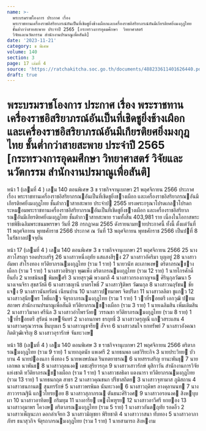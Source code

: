 ```yaml
---
name: >-
  พระบรมราชโองการ ประกาศ เรื่อง
  พระราชทานเครื่องราชอิสริยาภรณ์อันเป็นที่เชิดชูยิ่งช้างเผือกและเครื่องราชอิสริยาภรณ์อันมีเกียรติยศยิ่งมงกุฎไทย
  ชั้นต่ำกว่าสายสะพาย ประจำปี 2565 [กระทรวงการอุดมศึกษา  วิทยาศาสตร์ 
  วิจัยและนวัตกรรม สำนักงานปรมาณูเพื่อสันติ]
date: '2023-11-21'
category: ข พิเศษ
volume: 140
section: 3
page: 17 เล่มที่ 4
source: 'https://ratchakitcha.soc.go.th/documents/488233611401626440.pdf'
draft: true
---
```


# พระบรมราชโองการ ประกาศ เรื่อง พระราชทานเครื่องราชอิสริยาภรณ์อันเป็นที่เชิดชูยิ่งช้างเผือกและเครื่องราชอิสริยาภรณ์อันมีเกียรติยศยิ่งมงกุฎไทย ชั้นต่ำกว่าสายสะพาย ประจำปี 2565 [กระทรวงการอุดมศึกษา  วิทยาศาสตร์  วิจัยและนวัตกรรม สำนักงานปรมาณูเพื่อสันติ]

หน้า 1 (เลมที่ 4 ) เลม 140 ตอนพิเศษ 3 ข ราชกิจจานุเบกษา 21 พฤศจิกายน 2566 ประกาศ เรื่อง พระราชทานเครื่องราชอิสริยาภรณอันเป็นที่เชิดชูยิ่งชางเผือก และเครื่องราชอิสริยาภรณอันมีเกียรติยศยิ่งมงกุฎไทย ชั้นต่ํากวาสายสะพาย ประจําป 2565 ทรงพระกรุณาโปรดเกลาโปรดกระหมอมพระราชทานเครื่องราชอิสริยาภรณอันเป็นที่เชิดชูยิ่งชางเผือก และเครื่องราชอิสริยาภรณอันมีเกียรติยศยิ่งมงกุฎไทย ชั้นต่ํากวาสายสะพาย รวมทั้งสิ้น 403,981 ราย เนื่องในโอกาสพระราชพิธีเฉลิมพระชนมพรรษา วันที่ 28 กรกฎาคม 2565 ดังรายนามทายประกาศนี้ ทั้งนี้ ตั้งแต่วันที่ 11 พฤศจิกายน พุทธศักราช 2566 ประกาศ ณ วันที่ 13 พฤศจิกายน พุทธศักราช 2566 เป็นปที่ 8 ในรัชกาลปจจุบัน

หน้า 17 (เลมที่ 4 ) เลม 140 ตอนพิเศษ 3 ข ราชกิจจานุเบกษา 21 พฤศจิกายน 2566 25 นางสาวโสรญา รอดประเสริฐ 26 นางสาวหนึ่งฤทัย แสแสงสีรุง 27 นางสาวอัคริมา บุญอยู่ 28 นางสาวอัมพา สําโรงทอง ทวีติยาภรณมงกุฎไทย (รวม 1 ราย) 1 นายวนัท ตะเภาพงษ ตริตาภรณชางเผือก (รวม 1 ราย) 1 นางสาวอชิรญา พุฒเพ็ง ตริตาภรณมงกุฎไทย (รวม 12 ราย) 1 นายไกรศักดิ์ ยืนยั่ง 2 นายชนินธ พิมพศรี 3 นายสุรวุฒิ พวงมาลี 4 นางสาวกรองกาญจน ศิรินุกุลวัฒนา 5 นางเจนจิรา สุขสวัสดิ์ 6 นางสาวชญานี บาตรโพธิ์ 7 นางสาวฐิติพร วัฒนกุล 8 นางสาวนฤรัชน ชัยแจง 9 นางสาวนันทรัตน์ เนียนปาน 10 นางสาวปทมาพร จิตปรีดา 11 นางสาวลลิตา ชูแกว 12 นางสาวสุนียพร โพธิ์แกว จัตุรถาภรณมงกุฎไทย (รวม 1 ราย) 1 วาที่รอยตรี เอกวุฒิ ปทมสถาพร สํานักงานปรมาณูเพื่อสันติ ทวีติยาภรณชางเผือก (รวม 3 ราย) 1 นายเฉลิมสิน เพิ่มเติมสิน 2 นางสาววิมาดา ศรีนิล 3 นางสาวอําไพรวัลย วรรณชา ทวีติยาภรณมงกุฎไทย (รวม 8 ราย) 1 วาที่รอยตรี สุรัตน์ หงษจันทร์ 2 นางกนกพร ธรฤทธิ์ 3 นางสาวดรุญณี แกวสระแสน 4 นางสาวดรุณวรรณ ชื่นบุบผา 5 นางสาวนุชจรีย สัจจา 6 นางสาวสมใจ ยกทรัพย์ 7 นางสาวอังคณา กิตติวุฒิเจริญ 8 นางสาวอุรารักษ์ จันทะวงษ

หน้า 18 (เลมที่ 4 ) เลม 140 ตอนพิเศษ 3 ข ราชกิจจานุเบกษา 21 พฤศจิกายน 2566 ตริตาภรณมงกุฎไทย (รวม 9 ราย) 1 นายกฤตนัย แพงศรี 2 นายธนพล เดชวิริยะกิจ 3 นายประวิทย บัวบาน 4 นายปองนภา พึ่งทอง 5 นายพงษปณต รินทตยาธรณ 6 นายสรรเสริญ ยานะพันธุ 7 นายเอกพล นวพันธ 8 นางสาวกุลนงค เตชะสุริยวรกุล 9 นางสาวเสาวรักษ์ มุสิกาวัน สํานักงานการวิจัยแห่งชาติ ทวีติยาภรณชางเผือก (รวม 1 ราย) 1 นางสาวชลธิดา แตงนารา ทวีติยาภรณมงกุฎไทย (รวม 13 ราย) 1 นายธนกฤต สาธร 2 นางสาวคุณชนก ปรีชาสถิตย 3 นางสาวจุฑามาส ภูมิสถาน 4 นางสาวธนกานต สุนทรรักษ์ 5 นางสาวพรพิมล นันทะวงค 6 นางสาวฤดีพร ลางคุลานนท 7 นางสาววรรณฐินี แกวไทรยอย 8 นางสาวสุภาภรณ ตันธนะศิริวงศ 9 นางสาวอรอนงค สิงหบุบผา 10 นางสาวอาทิตย กริมทุม 11 นางอารีย เพงไพฑูรย 12 นางสาวอาวีศรี ยกยอง 13 นางสาวอุมาพร โควงษ ตริตาภรณมงกุฎไทย (รวม 5 ราย) 1 นางสาวกันตฤทัย รอดอิ้ว 2 นางสาวเพ็ญนะภา ดอกลําเจียก 3 นางสาวมิญชยา พิริยชาติ 4 นางสาววาสนา ทับทอง 5 นางสาวอาภาภัทร ธนาสุวกิจ จัตุรถาภรณมงกุฎไทย (รวม 1 ราย) 1 นายสามารถ สิงหงาม
